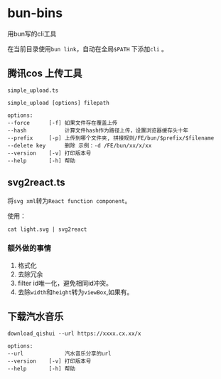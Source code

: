 # bun-bins

用bun写的cli工具

在当前目录使用`bun link`，自动在全局`$PATH` 下添加`cli` 。

## 腾讯cos 上传工具
`simple_upload.ts`
```
simple_upload [options] filepath

options:
--force      [-f] 如果文件存在覆盖上传
--hash            计算文件hash作为路径上传，设置浏览器缓存头十年
--prefix     [-p] 上传到哪个文件夹, 拼接规则/FE/bun/$prefix/$filename
--delete key      删除 示例：-d /FE/bun/xx/x/xx
--version    [-v] 打印版本号
--help       [-h] 帮助
```

## svg2react.ts

将`svg xml`转为`React function component`。

使用：
```shell
cat light.svg | svg2react
```
### 额外做的事情
1. 格式化
2. 去除冗余
3. filter id唯一化，避免相同id冲突。
4. 去除`width`和`height`转为`viewBox`,如果有。

## 下载汽水音乐
```
download_qishui --url https://xxxx.cx.xx/x

options:
--url             汽水音乐分享的url
--version    [-v] 打印版本号
--help       [-h] 帮助
```